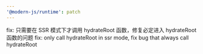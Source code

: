 ```yaml
---
'@modern-js/runtime': patch
---
```


fix: 只需要在 SSR 模式下才调用 hydrateRoot 函数，修复必定进入 hydrateRoot 函数的问题
fix: only call hydrateRoot in ssr mode, fix bug that always call hydrateRoot
